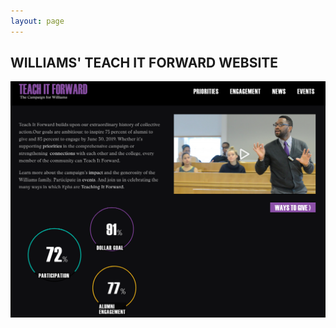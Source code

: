 ```yaml
---
layout: page
---
```


## WILLIAMS' TEACH IT FORWARD WEBSITE 

![Teach it Forward](/img/teachitfwd.png)

